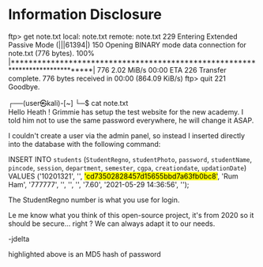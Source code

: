# Information Disclosure
ftp> get note.txt
local: note.txt remote: note.txt
229 Entering Extended Passive Mode (|||61394|)
150 Opening BINARY mode data connection for note.txt (776 bytes).
100% |******************************************************************************|   776        2.02 MiB/s    00:00 ETA
226 Transfer complete.
776 bytes received in 00:00 (864.09 KiB/s)
ftp> quit
221 Goodbye.

┌──(user㉿kali)-[~]
└─$ cat note.txt        
Hello Heath !
Grimmie has setup the test website for the new academy.
I told him not to use the same password everywhere, he will change it ASAP.


I couldn't create a user via the admin panel, so instead I inserted directly into the database with the following command:

INSERT INTO `students` (`StudentRegno`, `studentPhoto`, `password`, `studentName`, `pincode`, `session`, `department`, `semester`, `cgpa`, `creationdate`, `updationDate`) VALUES
('10201321', '', <mark>'cd73502828457d15655bbd7a63fb0bc8'</mark>, 'Rum Ham', '777777', '', '', '', '7.60', '2021-05-29 14:36:56', '');

The StudentRegno number is what you use for login.


Le me know what you think of this open-source project, it's from 2020 so it should be secure... right ?
We can always adapt it to our needs.

-jdelta

highlighted above is an MD5 hash of password